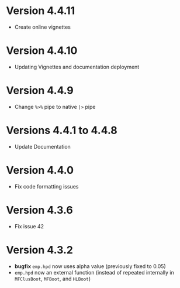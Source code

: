# Version 4.4.11
- Create online vignettes

# Version 4.4.10
- Updating Vignettes and documentation deployment

# Version 4.4.9
- Change `%>%` pipe to native `|>` pipe

# Versions 4.4.1 to 4.4.8
- Update Documentation

# Version 4.4.0
- Fix code formatting issues

# Version 4.3.6
- Fix issue 42

# Version 4.3.2
- **bugfix** `emp.hpd` now uses alpha value (previously fixed to 0.05)
- `emp.hpd` now an external function (instead of repeated internally in `MFClusBoot`, `MFBoot`, and `HLBoot`)


